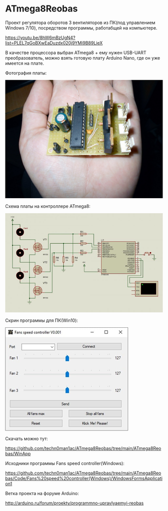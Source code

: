# ATmega8Reobas

Проект регулятора оборотов 3 вентиляторов из ПК(под управлением Windows 7/10), посредством программы, работабщей на компьютере. 

https://youtu.be/8hW6mBzUgN4?list=PLEL7qGoBXwEaDuzdx020j9YMi9B89LieX

В качестве процессора выбран ATmega8 + ему нужен USB-UART преобразователь, можно взять готовую плату Arduino Nano, где он уже имеется на плате.

Фотография платы:

![Board photo](https://raw.githubusercontent.com/techn0man1ac/ATmega8Reobas/main/ATmega8Reobas/Img/Photo.jpg "Board photo")

Схема платы на контроллере ATmega8:

![Schematic ATmega8](https://raw.githubusercontent.com/techn0man1ac/ATmega8Reobas/main/ATmega8Reobas/Img/Schematic.jpg "Schematic ATmega8")


Скрин программы для ПК(Win10):

![Win10 screenshot app](https://raw.githubusercontent.com/techn0man1ac/ATmega8Reobas/main/ATmega8Reobas/Img/Win10Scrn.jpg "Win10 screenshot app")

Скачать можно тут:

https://github.com/techn0man1ac/ATmega8Reobas/tree/main/ATmega8Reobas/WinApp

Исходники программы Fans speed controller(Windows):

https://github.com/techn0man1ac/ATmega8Reobas/tree/main/ATmega8Reobas/Code/Fans%20speed%20controller(Windows)/WindowsFormsApplication1


Ветка проекта на форуме Arduino:

http://arduino.ru/forum/proekty/programmno-upravlyaemyi-reobas
